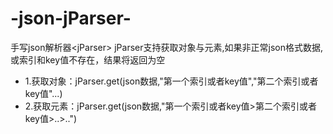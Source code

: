 # -json-jParser-
手写json解析器&lt;jParser>
jParser支持获取对象与元素,如果非正常json格式数据,或索引和key值不存在，结果将返回为空<null>
 * 1.获取对象：jParser.get(json数据,"第一个索引或者key值","第二个索引或者key值"...)
 * 2.获取元素：jParser.get(json数据,"第一个索引或者key值>第二个索引或者key值>..>..")
 
